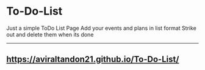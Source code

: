 # To-Do-List

Just a simple ToDo List Page
Add your events and plans in list format
Strike out and delete them when its done

----------------------------------------
https://aviraltandon21.github.io/To-Do-List/
-------------------------------------------
